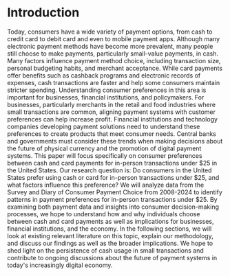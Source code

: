 # Introduction 

Today, consumers have a wide variety of payment options, from cash to credit card to debit card and even to mobile payment apps. Although many electronic payment methods have become more prevalent, many people still choose to make payments, particularly small-value payments, in cash. Many factors influence payment method choice, including transaction size, personal budgeting habits, and merchant acceptance. While card payments offer benefits such as cashback programs and electronic records of expenses, cash transactions are faster and help some consumers maintain stricter spending. 
Understanding consumer preferences in this area is important for businesses, financial institutions, and policymakers. For businesses, particularly merchants in the retail and food industries where small transactions are common, aligning payment systems with customer preferences can help increase profit. Financial institutions and technology companies developing payment solutions need to understand these preferences to create products that meet consumer needs. Central banks and governments must consider these trends when making decisions about the future of physical currency and the promotion of digital payment systems.
This paper will focus specifically on consumer preferences between cash and card payments for in-person transactions under $25 in the United States. Our research question is: Do consumers in the United States prefer using cash or card for in-person transactions under $25, and what factors influence this preference?
We will analyze data from the Survey and Diary of Consumer Payment Choice from 2008-2024 to identify patterns in payment preferences for in-person transactions under $25. By examining both payment data and insights into consumer decision-making processes, we hope to understand how and why individuals choose between cash and card payments as well as implications for businesses, financial institutions, and the economy.
In the following sections, we will look at existing relevant literature on this topic, explain our methodology, and discuss our findings as well as the broader implications. We hope to shed light on the persistence of cash usage in small transactions and contribute to ongoing discussions about the future of payment systems in today's increasingly digital economy.
